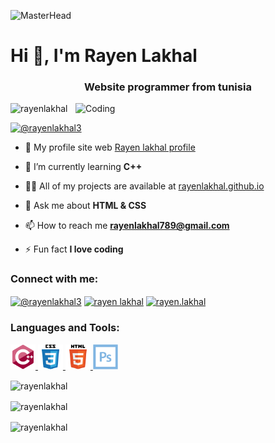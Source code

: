 ![MasterHead](https://visme.co/blog/wp-content/uploads/powerpoint-animation-how-to-add-animation-to-powerpoint.gif)

<h1>Hi 👋, I'm Rayen Lakhal</h1>
<h3 align="center">Website programmer from tunisia</h3>

<img align="right" alt="Coding" width="400" src="https://i.pinimg.com/originals/e4/26/70/e426702edf874b181aced1e2fa5c6cde.gif">

<p align="left"> <img src="https://komarev.com/ghpvc/?username=rayenlakhal&label=Profile%20views&color=0e75b6&style=flat" alt="rayenlakhal" /> </p>

<p align="left"> <a href="https://twitter.com/@rayenlakhal3" target="blank"><img src="https://img.shields.io/twitter/follow/@rayenlakhal3?logo=twitter&style=for-the-badge" alt="@rayenlakhal3" /></a> </p>

- 👨 My profile site web [Rayen lakhal profile](https://rayenlakhal.github.io/)

- 🌱 I’m currently learning **C++**

- 👨‍💻 All of my projects are available at [rayenlakhal.github.io](rayenlakhal.github.io)

- 💬 Ask me about **HTML & CSS**

- 📫 How to reach me **rayenlakhal789@gmail.com**

- ⚡ Fun fact **I love coding**

<h3 align="left">Connect with me:</h3>
<p align="left">
<a href="https://twitter.com/@rayenlakhal3" target="blank"><img align="center" src="https://raw.githubusercontent.com/rahuldkjain/github-profile-readme-generator/master/src/images/icons/Social/twitter.svg" alt="@rayenlakhal3" height="30" width="40" /></a>
<a href="https://fb.com/rayen.lakhal.794" target="blank"><img align="center" src="https://raw.githubusercontent.com/rahuldkjain/github-profile-readme-generator/master/src/images/icons/Social/facebook.svg" alt="rayen lakhal" height="30" width="40" /></a>
<a href="https://instagram.com/rayen.lakhal" target="blank"><img align="center" src="https://raw.githubusercontent.com/rahuldkjain/github-profile-readme-generator/master/src/images/icons/Social/instagram.svg" alt="rayen.lakhal" height="30" width="40" /></a>
</p>

<h3 align="left">Languages and Tools:</h3>
<p align="left"> <a href="https://www.w3schools.com/cpp/" target="_blank" rel="noreferrer"> <img src="https://raw.githubusercontent.com/devicons/devicon/master/icons/cplusplus/cplusplus-original.svg" alt="cplusplus" width="40" height="40"/> </a> <a href="https://www.w3schools.com/css/" target="_blank" rel="noreferrer"> <img src="https://raw.githubusercontent.com/devicons/devicon/master/icons/css3/css3-original-wordmark.svg" alt="css3" width="40" height="40"/> </a> <a href="https://www.w3.org/html/" target="_blank" rel="noreferrer"> <img src="https://raw.githubusercontent.com/devicons/devicon/master/icons/html5/html5-original-wordmark.svg" alt="html5" width="40" height="40"/> </a> <a href="https://www.photoshop.com/en" target="_blank" rel="noreferrer"> <img src="https://raw.githubusercontent.com/devicons/devicon/master/icons/photoshop/photoshop-line.svg" alt="photoshop" width="40" height="40"/> </a> </p>

<p><img align="center" src="https://github-readme-stats.vercel.app/api/top-langs?username=rayenlakhal&show_icons=true&theme=tokyonight&locale=en&layout=compact" alt="rayenlakhal" /></p>

<p><img align="center" src="https://github-readme-stats.vercel.app/api?username=rayenlakhal&show_icons=true&theme=tokyonight&locale=en" alt="rayenlakhal" /></p>

<p><img align="center" src="https://github-readme-streak-stats.herokuapp.com/?user=rayenlakhal&theme=tokyonight" alt="rayenlakhal" /></p>
